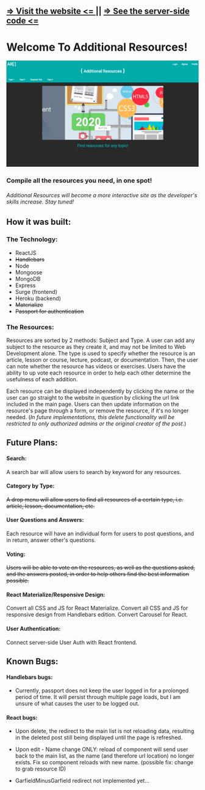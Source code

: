 ## [ => Visit the website <= ](https://additionalresources.herokuapp.com/) || [ => See the server-side code <= ](https://github.com/ryanmokeefe/Project-2)

# Welcome To Additional Resources!

![alt text](https://github.com/ryanmokeefe/project-2/blob/master/public/img/screenshot.png "screenshot")

### Compile all the resources you need, in one spot!

###### Additional Resources will become a more interactive site as the developer's skills increase. Stay tuned!

## How it was built: 

### The Technology:

* ReactJS
* ~~Handlebars~~
* Node
* Mongoose 
* MongoDB
* Express
* Surge (frontend)
* Heroku (backend)
* ~~Materialize~~
* ~~Passport for authentication~~

  
### The Resources: 
  
  Resources are sorted by 2 methods: Subject and Type. A user can add any subject to the resource as they create it, and may not be limited to Web Development alone. The type is used to specify whether the resource is an article, lesson or course, lecture, podcast, or documentation. Then, the user can note whether the resource has videos or exercises. Users have the ability to up vote each resource in order to help each other determine the usefulness of each addition.
  
  Each resource can be displayed independently by clicking the name or the user can go straight to the website in question by clicking the url link included in the main page. Users can then update information on the resource's page through a form, or remove the resource, if it's no longer needed. (*In future implementations, this delete functionality will be restricted to only authorized admins or the original creator of the post.*)
  
 ## Future Plans: 
  
  #### Search:
  
   A search bar will allow users to search by keyword for any resources. 
  
  #### Category by Type:
  
  ~~A drop menu will allow users to find all resources of a certain type, i.e. article, lesson, documentation, etc.~~
  
  #### User Questions and Answers:
  
  Each resource will have an individual form for users to post questions, and in return, answer other's questions.
  
  #### Voting:
  
  ~~Users will be able to vote on the resources, as well as the questions asked, and the answers posted, in order to help others find the best information possible.~~
  
  #### React Materialize/Responsive Design:

  Convert all CSS and JS for React Materialize.
  Convert all CSS and JS for responsive design from Handlebars edition.
  Convert Carousel for React.

  #### User Authentication:

  Connect server-side User Auth with React frontend.


 ## Known Bugs: 

#### Handlebars bugs:

* Currently, passport does not keep the user logged in for a prolonged period of time. It will persist through multiple page loads, but I am unsure of what causes the user to be logged out.

#### React bugs:

* Upon delete, the redirect to the main list is not reloading data, resulting in the deleted post still being displayed until the page is refreshed.

* Upon edit - Name change ONLY: reload of component will send user back to the main list, as the name (and therefore url location) no longer exists. Fix so component reloads with new name. (possible fix: change to grab resource ID)

* GarfieldMinusGarfield redirect not implemented yet...


